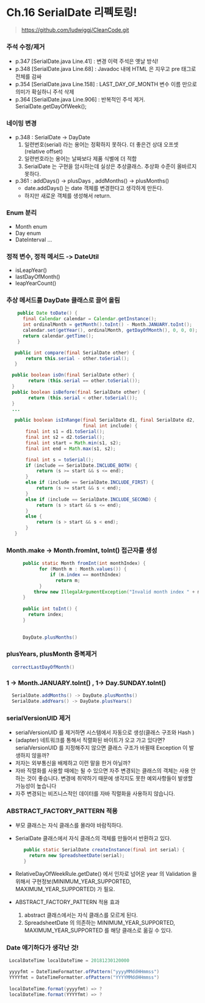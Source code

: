 # Ch.16 SerialDate 리펙토링!

>https://github.com/ludwiggj/CleanCode.git

### 주석 수정/제거
 - p.347 [SerialDate.java Line.41] : 변경 이력 주석은 옛날 방식!
 - p.348 [SerialDate.java Line.68] : Javadoc 내에 HTML 은 지우고 pre 태그로 전체를 감싸 
 - p.354 [SerialDate.java Line.158] : LAST_DAY_OF_MONTH 변수 이름 만으로 의미가 확실하니 주석 삭제 
 - p.364 [SerialDate.java Line.906] : 반복적인 주석 제거. SerialDate.getDayOfWeek(); 

### 네이밍 변경
 - p.348 : SerialDate -> DayDate
   1. 일련번호(serial) 라는 용어는 정확하지 못하다. 더 좋은건 상대 오프셋(relative offset)
   2. 일련번호라는 용어는 날짜보다 제품 식별에 더 적합
   3. SerialDate 는 구현을 암시하는데 실상은 추상클래스. 추상화 수준이 올바르지 못하다.
 - p.361 : addDays() -> plusDays , addMonths() -> plusMonths()
   - date.addDays() 는 date 객체를 변경한다고 생각하게 만든다.
   - 하지만 새로운 객체를 생성해서 return.

### Enum 분리
 - Month enum
 - Day enum 
 - DateInterval ... 

### 정적 변수, 정적 메서드 -> DateUtil
 - isLeapYear()
 - lastDayOfMonth()
 - leapYearCount()

### 추상 메서드를 DayDate 클래스로 끌어 올림
  ```java
      public Date toDate() {
        final Calendar calendar = Calendar.getInstance();
        int ordinalMonth = getMonth().toInt() - Month.JANUARY.toInt();
        calendar.set(getYear(), ordinalMonth, getDayOfMonth(), 0, 0, 0);
        return calendar.getTime();
      }
  ```
  ```java
     public int compare(final SerialDate other) {
         return this.serial - other.toSerial();
     }    
  ```
  ```java
    public boolean isOn(final SerialDate other) {
	      return (this.serial == other.toSerial());
    }
    public boolean isBefore(final SerialDate other) {
	      return (this.serial < other.toSerial());
    }
    ...
  ```
  ```java
     public boolean isInRange(final SerialDate d1, final SerialDate d2,
                              final int include) {
         final int s1 = d1.toSerial();
         final int s2 = d2.toSerial();
         final int start = Math.min(s1, s2);
         final int end = Math.max(s1, s2);

         final int s = toSerial();
         if (include == SerialDate.INCLUDE_BOTH) {
             return (s >= start && s <= end);
         }
         else if (include == SerialDate.INCLUDE_FIRST) {
             return (s >= start && s < end);
         }
         else if (include == SerialDate.INCLUDE_SECOND) {
             return (s > start && s <= end);
         }
         else {
             return (s > start && s < end);
         }
     }
  ```

### Month.make -> Month.fromInt, toInt() 접근자를 생성
  ```java
        public static Month fromInt(int monthIndex) {
	          for (Month m : Month.values()) {
	      	      if (m.index == monthIndex)
                    return m;
	          }
            throw new IllegalArgumentException("Invalid month index " + monthIndex);
        }
      
        public int toInt() {
          return index;
        }
        
        
        DayDate.plusMonths()
  ```

### plusYears, plusMonth 중복제거
  ```java
    correctLastDayOfMonth()
  ```

### 1 -> Month.JANUARY.toInt() , 1-> Day.SUNDAY.toInt()
  ```java
    SerialDate.addMonths() -> DayDate.plusMonths()
    SerialDate.addYears() -> DayDate.plusYears()
  ```

### serialVersionUID 제거
  - serialVersionUID 를 제거하면 시스템에서 자동으로 생성(클래스 구조와 Hash )
  - (adapter) 네트워크를 통해서 직렬화된 바이트가 오고 가고 있다면? serialVersionUID 를 지정해주지 않으면 클래스 구조가 바뀔때 Exception 이 발생하지 않을까?
  - 저자는 외부통신을 배제하고 이런 말을 한거 아닐까?
  - 자바 직렬화를 사용할 때에는 될 수 있으면 자주 변경되는 클래스의 객체는 사용 안 하는 것이 좋습니다. 변경에 취약하기 때문에 생각지도 못한 예외사항들이 발생할 가능성이 높습니다
  - 자주 변경되는 비즈니스적인 데이터를 자바 직렬화을 사용하지 않습니다.

    
### ABSTRACT_FACTORY_PATTERN 적용
 - 부모 클래스는 자식 클래스를 몰라야 바람직하다.
 - SerialDate 클래스에서 자식 클래스의 객체를 만들어서 반환하고 있다.
   ```java
      public static SerialDate createInstance(final int serial) {
        return new SpreadsheetDate(serial);
      }
   ```
 - RelativeDayOfWeekRule.getDate() 에서 인자로 넘어온 year 의 Validation 을 위해서 구현정보(MINIMUM_YEAR_SUPPORTED, MAXIMUM_YEAR_SUPPORTED) 가 필요.
 
 - ABSTRACT_FACTORY_PATTERN 적용 효과
    1. abstract 클래스에서는 자식 클래스를 모르게 된다.
    2. SpreadsheetDate 의 의존하는 MINIMUM_YEAR_SUPPORTED, MAXIMUM_YEAR_SUPPORTED 를 해당 클래스로 옮길 수 있다.

### Date 얘기하다가 생각난 것!
```java
 LocalDateTime localDateTime = 20181230120000

 yyyyfmt = DateTimeFormatter.ofPattern("yyyyMMddHHmmss")
 YYYYfmt = DateTimeFormatter.ofPattern("YYYYMMddHHmmss")
 
 localDateTime.format(yyyyfmt) => ?
 localDateTime.format(YYYYfmt) => ? 
```